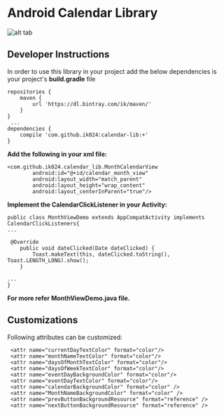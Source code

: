 # Android Calendar Library
![alt tab](https://cloud.githubusercontent.com/assets/4861930/15537040/ee3cfa7a-2291-11e6-99b5-bc48bc7db484.png)
## Developer Instructions

In order to use this library in your project add the below dependencies is your project's
 **build.gradle** file

```
repositories {
    maven {
        url 'https://dl.bintray.com/ik/maven/'
    }
}
 ...
dependencies {
    compile 'com.github.ik024:calendar-lib:+'
}
```
**Add the following in your xml file:**
```
<com.github.ik024.calendar_lib.MonthCalendarView 
        android:id="@+id/calendar_month_view"
        android:layout_width="match_parent"
        android:layout_height="wrap_content"
        android:layout_centerInParent="true"/>
```

**Implement the CalendarClickListener in your Activity:**
```
public class MonthViewDemo extends AppCompatActivity implements CalendarClickListeners{
...

 @Override
    public void dateClicked(Date dateClicked) {
        Toast.makeText(this, dateClicked.toString(), Toast.LENGTH_LONG).show();
    }
    
...    
}
```

**For more refer __MonthViewDemo.java__ file.**

## Customizations

Following attributes can be customized:


```
 <attr name="currentDayTextColor" format="color"/>
 <attr name="monthNameTextColor" format="color"/>
 <attr name="daysOfMonthTextColor" format="color"/>
 <attr name="daysOfWeekTextColor" format="color"/>
 <attr name="eventDayBackgroundColor" format="color"/>
 <attr name="eventDayTextColor" format="color"/>
 <attr name="calendarBackgroundColor" format="color" />
 <attr name="MonthNameBackgroundColor" format="color" />
 <attr name="prevButtonBackgroundResource" format="reference" />
 <attr name="nextButtonBackgroundResource" format="reference" />
```
